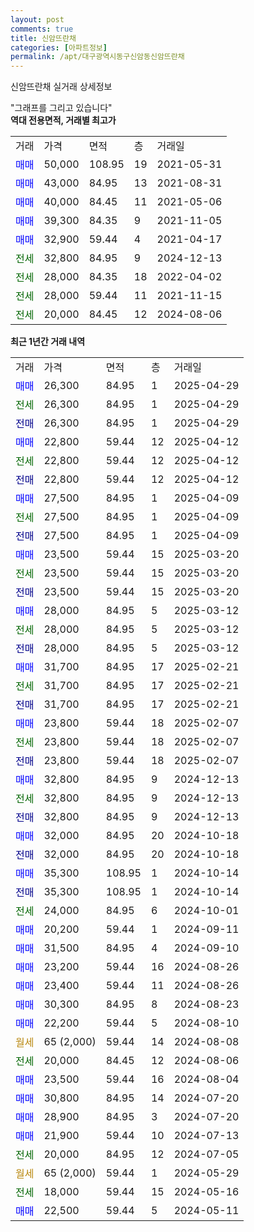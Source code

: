 ```yaml
---
layout: post
comments: true
title: 신암뜨란채
categories: [아파트정보]
permalink: /apt/대구광역시동구신암동신암뜨란채
---
```


신암뜨란채 실거래 상세정보

<script type="text/javascript">
  google.charts.load('current', {'packages':['line', 'corechart']});
  google.charts.setOnLoadCallback(drawChart);

  function drawChart() {
    var data = new google.visualization.DataTable();
    data.addColumn('date', '거래일');
    data.addColumn('number', "매매");
    data.addColumn('number', "전세");
    data.addColumn('number', "전매");

    data.addRows([[new Date(Date.parse("2025-04-29")), 26300, null, null], [new Date(Date.parse("2025-04-29")), null, 26300, null], [new Date(Date.parse("2025-04-29")), null, null, 26300], [new Date(Date.parse("2025-04-12")), 22800, null, null], [new Date(Date.parse("2025-04-12")), null, 22800, null], [new Date(Date.parse("2025-04-12")), null, null, 22800], [new Date(Date.parse("2025-04-09")), 27500, null, null], [new Date(Date.parse("2025-04-09")), null, 27500, null], [new Date(Date.parse("2025-04-09")), null, null, 27500], [new Date(Date.parse("2025-03-20")), 23500, null, null], [new Date(Date.parse("2025-03-20")), null, 23500, null], [new Date(Date.parse("2025-03-20")), null, null, 23500], [new Date(Date.parse("2025-03-12")), 28000, null, null], [new Date(Date.parse("2025-03-12")), null, 28000, null], [new Date(Date.parse("2025-03-12")), null, null, 28000], [new Date(Date.parse("2025-02-21")), 31700, null, null], [new Date(Date.parse("2025-02-21")), null, 31700, null], [new Date(Date.parse("2025-02-21")), null, null, 31700], [new Date(Date.parse("2025-02-07")), 23800, null, null], [new Date(Date.parse("2025-02-07")), null, 23800, null], [new Date(Date.parse("2025-02-07")), null, null, 23800], [new Date(Date.parse("2024-12-13")), 32800, null, null], [new Date(Date.parse("2024-12-13")), null, 32800, null], [new Date(Date.parse("2024-12-13")), null, null, 32800], [new Date(Date.parse("2024-10-18")), 32000, null, null], [new Date(Date.parse("2024-10-18")), null, null, 32000], [new Date(Date.parse("2024-10-14")), 35300, null, null], [new Date(Date.parse("2024-10-14")), null, null, 35300], [new Date(Date.parse("2024-10-01")), null, 24000, null], [new Date(Date.parse("2024-09-11")), 20200, null, null], [new Date(Date.parse("2024-09-10")), 31500, null, null], [new Date(Date.parse("2024-08-26")), 23200, null, null], [new Date(Date.parse("2024-08-26")), 23400, null, null], [new Date(Date.parse("2024-08-23")), 30300, null, null], [new Date(Date.parse("2024-08-10")), 22200, null, null], [new Date(Date.parse("2024-08-08")), null, null, null], [new Date(Date.parse("2024-08-06")), null, 20000, null], [new Date(Date.parse("2024-08-04")), 23500, null, null], [new Date(Date.parse("2024-07-20")), 30800, null, null], [new Date(Date.parse("2024-07-20")), 28900, null, null], [new Date(Date.parse("2024-07-13")), 21900, null, null], [new Date(Date.parse("2024-07-05")), null, 20000, null], [new Date(Date.parse("2024-05-29")), null, null, null], [new Date(Date.parse("2024-05-16")), null, 18000, null], [new Date(Date.parse("2024-05-11")), 22500, null, null]]);

    var options = {
      hAxis: {
        format: 'yyyy/MM/dd'
      },    
      lineWidth: 0,
      pointsVisible: true,    
      title: '최근 1년간 유형별 실거래가 분포',
      legend: { position: 'bottom' }
    };

    var formatter = new google.visualization.NumberFormat({pattern:'###,###'} );
    formatter.format(data, 1);
    formatter.format(data, 2);
    
    setTimeout(function() {
        var chart = new google.visualization.LineChart(document.getElementById('columnchart_material'));
        chart.draw(data, (options));
        document.getElementById('loading').style.display = 'none';
    }, 200);
  }
</script>


<div id="loading" style="z-index:20; display: block; margin-left: 0px">"그래프를 그리고 있습니다"</div>
<div id="columnchart_material" style="width: 95%; margin-left: 0px; display: block"></div>
<!-- contents start -->
<b>역대 전용면적, 거래별 최고가</b>
<table class="sortable">
    <tr>
      <td>거래</td>
      <td>가격</td>
      <td>면적</td>
      <td>층</td>
      <td>거래일</td>
    </tr>
        <tr>
          <td><a style="color: blue">매매</a></td>
          <td>50,000</td>
          <td>108.95</td>
          <td>19</td>
          <td>2021-05-31</td>
        </tr>            <tr>
          <td><a style="color: blue">매매</a></td>
          <td>43,000</td>
          <td>84.95</td>
          <td>13</td>
          <td>2021-08-31</td>
        </tr>            <tr>
          <td><a style="color: blue">매매</a></td>
          <td>40,000</td>
          <td>84.45</td>
          <td>11</td>
          <td>2021-05-06</td>
        </tr>            <tr>
          <td><a style="color: blue">매매</a></td>
          <td>39,300</td>
          <td>84.35</td>
          <td>9</td>
          <td>2021-11-05</td>
        </tr>            <tr>
          <td><a style="color: blue">매매</a></td>
          <td>32,900</td>
          <td>59.44</td>
          <td>4</td>
          <td>2021-04-17</td>
        </tr>        
        <tr>
              <td><a style="color: darkgreen">전세</a></td>
              <td>32,800</td>
              <td>84.95</td>
              <td>9</td>
              <td>2024-12-13</td>
            </tr>            <tr>
              <td><a style="color: darkgreen">전세</a></td>
              <td>28,000</td>
              <td>84.35</td>
              <td>18</td>
              <td>2022-04-02</td>
            </tr>            <tr>
              <td><a style="color: darkgreen">전세</a></td>
              <td>28,000</td>
              <td>59.44</td>
              <td>11</td>
              <td>2021-11-15</td>
            </tr>            <tr>
              <td><a style="color: darkgreen">전세</a></td>
              <td>20,000</td>
              <td>84.45</td>
              <td>12</td>
              <td>2024-08-06</td>
            </tr>        
    
</table>

<b>최근 1년간 거래 내역</b>

<table class="sortable">
    <tr>
      <td>거래</td>
      <td>가격</td>
      <td>면적</td>
      <td>층</td>
      <td>거래일</td>
    </tr>
    <tr>
      <td><a style="color: blue">매매</a></td>
      <td>26,300</td>
      <td>84.95</td>
      <td>1</td>
      <td>2025-04-29</td>
    </tr>          <tr>
      <td><a style="color: darkgreen">전세</a></td>
      <td>26,300</td>
      <td>84.95</td>
      <td>1</td>
      <td>2025-04-29</td>
    </tr>          <tr>
      <td><a style="color: darkblue">전매</a></td>
      <td>26,300</td>
      <td>84.95</td>
      <td>1</td>
      <td>2025-04-29</td>
    </tr>          <tr>
      <td><a style="color: blue">매매</a></td>
      <td>22,800</td>
      <td>59.44</td>
      <td>12</td>
      <td>2025-04-12</td>
    </tr>          <tr>
      <td><a style="color: darkgreen">전세</a></td>
      <td>22,800</td>
      <td>59.44</td>
      <td>12</td>
      <td>2025-04-12</td>
    </tr>          <tr>
      <td><a style="color: darkblue">전매</a></td>
      <td>22,800</td>
      <td>59.44</td>
      <td>12</td>
      <td>2025-04-12</td>
    </tr>          <tr>
      <td><a style="color: blue">매매</a></td>
      <td>27,500</td>
      <td>84.95</td>
      <td>1</td>
      <td>2025-04-09</td>
    </tr>          <tr>
      <td><a style="color: darkgreen">전세</a></td>
      <td>27,500</td>
      <td>84.95</td>
      <td>1</td>
      <td>2025-04-09</td>
    </tr>          <tr>
      <td><a style="color: darkblue">전매</a></td>
      <td>27,500</td>
      <td>84.95</td>
      <td>1</td>
      <td>2025-04-09</td>
    </tr>          <tr>
      <td><a style="color: blue">매매</a></td>
      <td>23,500</td>
      <td>59.44</td>
      <td>15</td>
      <td>2025-03-20</td>
    </tr>          <tr>
      <td><a style="color: darkgreen">전세</a></td>
      <td>23,500</td>
      <td>59.44</td>
      <td>15</td>
      <td>2025-03-20</td>
    </tr>          <tr>
      <td><a style="color: darkblue">전매</a></td>
      <td>23,500</td>
      <td>59.44</td>
      <td>15</td>
      <td>2025-03-20</td>
    </tr>          <tr>
      <td><a style="color: blue">매매</a></td>
      <td>28,000</td>
      <td>84.95</td>
      <td>5</td>
      <td>2025-03-12</td>
    </tr>          <tr>
      <td><a style="color: darkgreen">전세</a></td>
      <td>28,000</td>
      <td>84.95</td>
      <td>5</td>
      <td>2025-03-12</td>
    </tr>          <tr>
      <td><a style="color: darkblue">전매</a></td>
      <td>28,000</td>
      <td>84.95</td>
      <td>5</td>
      <td>2025-03-12</td>
    </tr>          <tr>
      <td><a style="color: blue">매매</a></td>
      <td>31,700</td>
      <td>84.95</td>
      <td>17</td>
      <td>2025-02-21</td>
    </tr>          <tr>
      <td><a style="color: darkgreen">전세</a></td>
      <td>31,700</td>
      <td>84.95</td>
      <td>17</td>
      <td>2025-02-21</td>
    </tr>          <tr>
      <td><a style="color: darkblue">전매</a></td>
      <td>31,700</td>
      <td>84.95</td>
      <td>17</td>
      <td>2025-02-21</td>
    </tr>          <tr>
      <td><a style="color: blue">매매</a></td>
      <td>23,800</td>
      <td>59.44</td>
      <td>18</td>
      <td>2025-02-07</td>
    </tr>          <tr>
      <td><a style="color: darkgreen">전세</a></td>
      <td>23,800</td>
      <td>59.44</td>
      <td>18</td>
      <td>2025-02-07</td>
    </tr>          <tr>
      <td><a style="color: darkblue">전매</a></td>
      <td>23,800</td>
      <td>59.44</td>
      <td>18</td>
      <td>2025-02-07</td>
    </tr>          <tr>
      <td><a style="color: blue">매매</a></td>
      <td>32,800</td>
      <td>84.95</td>
      <td>9</td>
      <td>2024-12-13</td>
    </tr>          <tr>
      <td><a style="color: darkgreen">전세</a></td>
      <td>32,800</td>
      <td>84.95</td>
      <td>9</td>
      <td>2024-12-13</td>
    </tr>          <tr>
      <td><a style="color: darkblue">전매</a></td>
      <td>32,800</td>
      <td>84.95</td>
      <td>9</td>
      <td>2024-12-13</td>
    </tr>          <tr>
      <td><a style="color: blue">매매</a></td>
      <td>32,000</td>
      <td>84.95</td>
      <td>20</td>
      <td>2024-10-18</td>
    </tr>          <tr>
      <td><a style="color: darkblue">전매</a></td>
      <td>32,000</td>
      <td>84.95</td>
      <td>20</td>
      <td>2024-10-18</td>
    </tr>          <tr>
      <td><a style="color: blue">매매</a></td>
      <td>35,300</td>
      <td>108.95</td>
      <td>1</td>
      <td>2024-10-14</td>
    </tr>          <tr>
      <td><a style="color: darkblue">전매</a></td>
      <td>35,300</td>
      <td>108.95</td>
      <td>1</td>
      <td>2024-10-14</td>
    </tr>          <tr>
      <td><a style="color: darkgreen">전세</a></td>
      <td>24,000</td>
      <td>84.95</td>
      <td>6</td>
      <td>2024-10-01</td>
    </tr>          <tr>
      <td><a style="color: blue">매매</a></td>
      <td>20,200</td>
      <td>59.44</td>
      <td>1</td>
      <td>2024-09-11</td>
    </tr>          <tr>
      <td><a style="color: blue">매매</a></td>
      <td>31,500</td>
      <td>84.95</td>
      <td>4</td>
      <td>2024-09-10</td>
    </tr>          <tr>
      <td><a style="color: blue">매매</a></td>
      <td>23,200</td>
      <td>59.44</td>
      <td>16</td>
      <td>2024-08-26</td>
    </tr>          <tr>
      <td><a style="color: blue">매매</a></td>
      <td>23,400</td>
      <td>59.44</td>
      <td>11</td>
      <td>2024-08-26</td>
    </tr>          <tr>
      <td><a style="color: blue">매매</a></td>
      <td>30,300</td>
      <td>84.95</td>
      <td>8</td>
      <td>2024-08-23</td>
    </tr>          <tr>
      <td><a style="color: blue">매매</a></td>
      <td>22,200</td>
      <td>59.44</td>
      <td>5</td>
      <td>2024-08-10</td>
    </tr>          <tr>
      <td><a style="color: darkgoldenrod">월세</a></td>
      <td>65 (2,000)</td>
      <td>59.44</td>
      <td>14</td>
      <td>2024-08-08</td>
    </tr>          <tr>
      <td><a style="color: darkgreen">전세</a></td>
      <td>20,000</td>
      <td>84.45</td>
      <td>12</td>
      <td>2024-08-06</td>
    </tr>          <tr>
      <td><a style="color: blue">매매</a></td>
      <td>23,500</td>
      <td>59.44</td>
      <td>16</td>
      <td>2024-08-04</td>
    </tr>          <tr>
      <td><a style="color: blue">매매</a></td>
      <td>30,800</td>
      <td>84.95</td>
      <td>14</td>
      <td>2024-07-20</td>
    </tr>          <tr>
      <td><a style="color: blue">매매</a></td>
      <td>28,900</td>
      <td>84.95</td>
      <td>3</td>
      <td>2024-07-20</td>
    </tr>          <tr>
      <td><a style="color: blue">매매</a></td>
      <td>21,900</td>
      <td>59.44</td>
      <td>10</td>
      <td>2024-07-13</td>
    </tr>          <tr>
      <td><a style="color: darkgreen">전세</a></td>
      <td>20,000</td>
      <td>84.95</td>
      <td>12</td>
      <td>2024-07-05</td>
    </tr>          <tr>
      <td><a style="color: darkgoldenrod">월세</a></td>
      <td>65 (2,000)</td>
      <td>59.44</td>
      <td>1</td>
      <td>2024-05-29</td>
    </tr>          <tr>
      <td><a style="color: darkgreen">전세</a></td>
      <td>18,000</td>
      <td>59.44</td>
      <td>15</td>
      <td>2024-05-16</td>
    </tr>          <tr>
      <td><a style="color: blue">매매</a></td>
      <td>22,500</td>
      <td>59.44</td>
      <td>5</td>
      <td>2024-05-11</td>
    </tr>      </table>
<!-- contents end -->    

